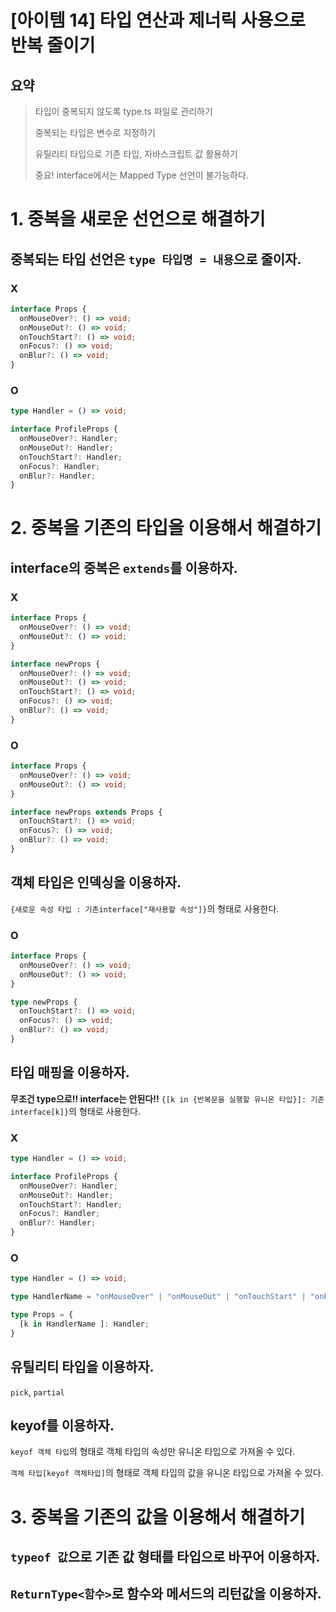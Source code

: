 # [아이템 14] 타입 연산과 제너릭 사용으로 반복 줄이기
## 요약
>타입이 중복되지 않도록 type.ts 파일로 관리하기
>
>중복되는 타입은 변수로 지정하기
>
>유틸리티 타입으로 기존 타입, 자바스크립트 값 활용하기
>
>중요! interface에서는 Mapped Type 선언이 불가능하다.


 
# 1. 중복을 새로운 선언으로 해결하기
## 중복되는 타입 선언은 `type 타입명 = 내용`으로 줄이자.

### X
```ts
interface Props {
  onMouseOver?: () => void;
  onMouseOut?: () => void;
  onTouchStart?: () => void;
  onFocus?: () => void;
  onBlur?: () => void;
}
```

### O
```ts
type Handler = () => void;

interface ProfileProps {
  onMouseOver?: Handler;
  onMouseOut?: Handler;
  onTouchStart?: Handler;
  onFocus?: Handler;
  onBlur?: Handler;
}
```
    
# 2. 중복을 기존의 타입을 이용해서 해결하기
## interface의 중복은 `extends`를 이용하자.
### X
```ts
interface Props {
  onMouseOver?: () => void;
  onMouseOut?: () => void;
}

interface newProps {
  onMouseOver?: () => void;
  onMouseOut?: () => void;
  onTouchStart?: () => void;
  onFocus?: () => void;
  onBlur?: () => void;
}
```

### O
```ts
interface Props {
  onMouseOver?: () => void;
  onMouseOut?: () => void;
}

interface newProps extends Props {
  onTouchStart?: () => void;
  onFocus?: () => void;
  onBlur?: () => void;
}
```

##  객체 타입은 인덱싱을 이용하자.
 `{새로운 속성 타입 : 기존interface["재사용할 속성"]}`의 형태로 사용한다.

### O
```ts
interface Props {
  onMouseOver?: () => void;
  onMouseOut?: () => void;
}

type newProps {
  onTouchStart?: () => void;
  onFocus?: () => void;
  onBlur?: () => void;
}
```
   
##  타입 매핑을 이용하자.
**무조건 type으로!! interface는 안된다!!**
`{[k in {반복문을 실행할 유니온 타입}]: 기존interface[k]}`의 형태로 사용한다.

### X
```ts
type Handler = () => void;

interface ProfileProps {
  onMouseOver?: Handler;
  onMouseOut?: Handler;
  onTouchStart?: Handler;
  onFocus?: Handler;
  onBlur?: Handler;
}
```

### O
```ts
type Handler = () => void;

type HandlerName = "onMouseOver" | "onMouseOut" | "onTouchStart" | "onFocus" | "onBlur"

type Props = {
  [k in HandlerName ]: Handler;
}
```

## 유틸리티 타입을 이용하자.
`pick`, `partial`

## keyof를 이용하자.
`keyof 객체 타입`의 형태로 객체 타입의 속성만 유니온 타입으로 가져올 수 있다.

`객체 타입[keyof 객체타입]`의 형태로 객체 타입의 값을 유니온 타입으로 가져올 수 있다.

# 3. 중복을 기존의 값을 이용해서 해결하기
## `typeof 값`으로 기존 값 형태를 타입으로 바꾸어 이용하자.

## `ReturnType<함수>`로 함수와 메서드의 리턴값을 이용하자.
  
